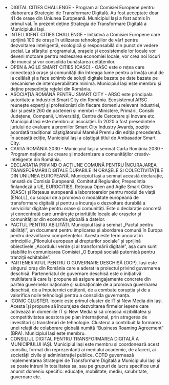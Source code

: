 * DIGITAL CITIES CHALLENGE - Program al Comisiei Europene pentru elaborarea Strategiei de Transformare Digitală. Au fost acceptate doar 41 de orașe din Uniunea Europeană. Municipiul Iași a fost admis în primul val. În prezent deține Strategia de Transformare Digitală a Municipiului Iași.
* INTELLIGENT CITIES CHALLENGE - Inițiativă a Comisiei Europene care sprijină 100 de orașe în utilizarea tehnologiilor de vârf pentru dezvoltarea inteligentă, ecologică și responsabilă din punct de vedere social. La sfârșitul programului, orașele și ecosistemele lor locale vor deveni motoare pentru redresarea economiei locale, vor crea noi locuri de muncă și vor consolida bunăstarea cetățenilor.
* OPEN & AGILE SMART CITIES (OASC) - OASC este o rețea care conectează orașe și comunități din întreaga lume pentru a învăța unul de la celălalt și a face schimb de soluții digitale bazate pe date bazate pe mecanisme de interoperabilitate minimă. Municipiul Iași este membru și deține președinția rețelei din România.
* ASOCIAȚIA ROMÂNĂ PENTRU SMART CITY - ARSC este principala autoritate a Industriei Smart City din România. Ecosistemul ARSC reunește experți și profesioniști din fiecare domeniu relevant industriei, dar și peste 260 de parteneri și membri - Ministere, Primării, Consilii Județene, Companii, Universități, Centre de Cercetare și Inovare etc. Municipiul Iași este membru al asociației. În 2020 a fost președintele juriului de evaluare a premiilor Smart City Industry Awards, poziție acordată tradițional câștigătorului Marelui Premiu din ediția precedentă. În această ediție, Municipiul Iași a câștigat titlul de Ambasador Smart City.
* CARTA ROMÂNIA 2030 - Municipiul Iași a semnat Carta România 2030 - Program național de creare și modernizare a comunităților creativ-inteligente din România.
* DECLARAȚIA PRIVIND O ACȚIUNE COMUNĂ PENTRU ÎNCURAJAREA TRANSFORMĂRII DIGITALE DURABILE ÎN ORAȘELE ȘI COLECTIVITĂȚILE DIN UNIUNEA EUROPEANĂ. Municipiul Iași a semnat această declarație, lansată de Comisia Europeană, Comitetul Regiunilor, Președinția finlandeză a UE, EUROCITIES, Rețeaua Open and Agile Smart Cities (OASC) și Rețeaua europeană a laboratoarelor pentru modul de viață (ENoLL), cu scopul de a promova o modalitate europeană de transformare digitală și pentru a încuraja o dezvoltare durabilă a serviciilor digitale pentru orașe și comunități. Este o declarație concretă și concentrată care urmărește prioritățile locale ale orașelor și comunităților din economia globală a datelor.
* PACTUL PENTRU ABILITĂȚI. Municipiul Iași a semnat „Pactul pentru abilități”, un document pentru implicarea și abordarea comună în Europa pentru dezvoltarea competențelor. Acesta este ferm ancorat în principiile „Pilonului european al drepturilor sociale” și sprijină obiectivele „Acordului verde și al transformării digitale”, așa cum sunt stabilite în comunicarea Comisiei „O Europă socială puternică pentru tranziții echitabile”.
* PARTENERIATUL PENTRU O GUVERNARE DESCHISĂ (OGP). Iași este singurul oraș din România care a aderat la proiectul privind guvernarea deschisă. Parteneriatul de guvernare deschisă este o inițiativă multilaterală care își propune să asigure angajamente concrete din partea guvernelor naționale și subnaționale de a promova guvernarea deschisă, de a împuternici cetățenii, de a combate corupția și de a valorifica noile tehnologii pentru a consolida guvernanța.
* ICONIC CLUSTER. Iconic este primul cluster de IT și New Media din Iași. Acesta își propune să încurajeze dezvoltarea firmelor ieșene care activează în domeniile IT și New Media și să crească vizibilitatea și competitivitatea acestora pe plan internațional, prin atragerea de investitori și transferuri de tehnologie. Clusterul a contribuit la formarea unei relații de colaborare globală numită “Business Roaming Agreement” (BRA). Municipiul Iași este membru.
* CONSILIUL DIGITAL PENTRU TRANSFORMAREA DIGITALĂ A MUNICIPIULUI IAȘI. Municipiul Iași este membru și coordonează acest consiliu, format din reprezentanți ai mediului academic, de afaceri, ai societății civile și administrației publice. CDTD guvernează implementarea Strategiei de Transformare Digitală a Municipiului Iași și se poate întruni în totalitatea sa, sau pe grupuri de lucru specifice unui anumit domeniu specific: educație, mobilitate, mediu, salubritate, guvernare etc.
